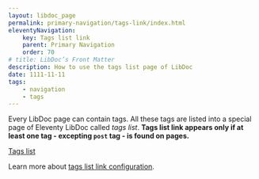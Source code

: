```yaml
---
layout: libdoc_page
permalink: primary-navigation/tags-link/index.html
eleventyNavigation:
    key: Tags list link
    parent: Primary Navigation
    order: 70
# title: LibDoc’s Front Matter 
description: How to use the tags list page of LibDoc
date: 1111-11-11
tags:
    - navigation
    - tags
---
```


Every LibDoc page can contain tags. All these tags are listed into a special page of Eleventy LibDoc called *tags list*. **Tags list link appears only if at least one tag - excepting `post` tag - is found on pages.**

<div class="pe-none">
    <a  href="/tags/"
        class="d-flex ai-center | pt-5 pb-5 pl-3 | fvs-wght-500 fs-4 td-none | bc-neutral-100 btwidth-1 btstyle-dashed bcolor-neutral-500 cur-pointer"
        style="max-width: var(--ita-widths-sidebar)">
        <span class="d-flex ai-center gap-2 | lsp-2">
            <span class="icon-tag-simple | fs-6 | c-primary-500"></span>
            <span style="color: var(--ita-colors-neutral-900)">Tags list</span>
        </span>
    </a>
</div>

Learn more about [tags list link configuration](/content/configuration/tags-list-link.md).

